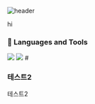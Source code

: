 ![header](https://capsule-render.vercel.app/api?type=waving&color=0:fad0c4,100:ffd1ff&text=Welcome!&height=330)


hi
### 🤿 Languages and Tools
<img src="https://img.shields.io/badge/javascript-F7DF1E?style=for-the-badge&logo=javascript&logoColor=black">
<img src="https://img.shields.io/badge/typescript-3178C6?style=for-the-badge&logo=typescript&logoColor=white">
# 

### 테스트2
테스트2
#
